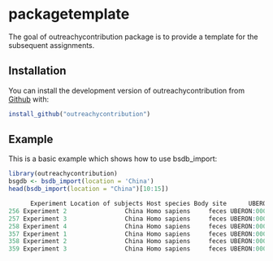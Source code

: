 
<!-- README.md is generated from README.Rmd. Please edit that file -->

# packagetemplate

<!-- badges: start -->
<!-- badges: end -->

The goal of outreachycontribution package is to provide a template for the 
subsequent assignments.

## Installation

You can install the development version of outreachycontribution from
[Github](https://github.com) with:

``` r
install_github("outreachycontribution")
```

## Example

This is a basic example which shows how to use bsdb_import:

``` r
library(outreachycontribution)
bsgdb <- bsdb_import(location = 'China')
head(bsdb_import(location = "China")[10:15])

      Experiment Location of subjects Host species Body site      UBERON ID Condition
256 Experiment 2                China Homo sapiens     feces UBERON:0001988   obesity
257 Experiment 3                China Homo sapiens     feces UBERON:0001988   obesity
258 Experiment 4                China Homo sapiens     feces UBERON:0001988   obesity
357 Experiment 1                China Homo sapiens     feces UBERON:0001988   obesity
358 Experiment 2                China Homo sapiens     feces UBERON:0001988   obesity
359 Experiment 3                China Homo sapiens     feces UBERON:0001988   obesity
```
